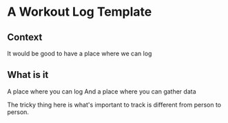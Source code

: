 # A Workout Log Template

## Context

It would be good to have a place where we can log

## What is it

A place where you can log
And a place where you can gather data

The tricky thing here is what's important to track is different from person to person.